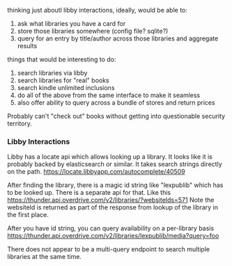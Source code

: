 thinking just aboutl libby interactions, ideally, would be able to:
1. ask what libraries you have a card for 
1. store those libraries somewhere (config file? sqlite?)
1. query for an entry by title/author across those libraries and aggregate results


things that would be interesting to do:
1. search libraries via libby
1. search libraries for "real" books
1. search kindle unlimited inclusions
1. do all of the above from the same interface to make it seamless
1. <stretch> also offer ability to query across a bundle of stores and return prices

Probably can't "check out" books without getting into questionable security territory.


### Libby Interactions
Libby has a locate api which allows looking up a library. 
It looks like it is probably backed by elasticsearch or similar.
It takes search strings directly on the path.
https://locate.libbyapp.com/autocomplete/40509

After finding the library, there is a magic id string like "lexpublib"
which has to be looked up. There is a separate api for that.
Like this https://thunder.api.overdrive.com/v2/libraries/?websiteIds=571
Note the websiteId is returned as part of the response from lookup of the
library in the first place.

After you have id string, you can query availability on a per-library basis
https://thunder.api.overdrive.com/v2/libraries/lexpublib/media?query=foo

There does not appear to be a multi-query endpoint to search multiple libraries
at the same time.
